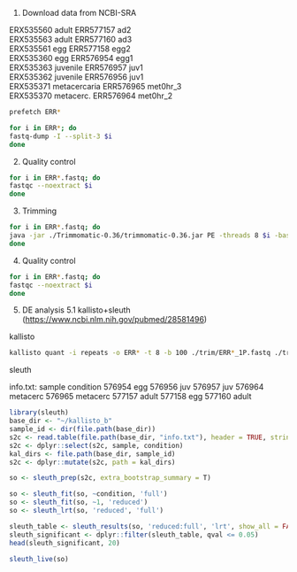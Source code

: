 1) Download data from NCBI-SRA

ERX535560 adult      ERR577157 ad2     
ERX535563 adult      ERR577160 ad3   
ERX535561 egg       ERR577158	egg2   
ERX535360 egg       ERR576954    egg1   
ERX535363 juvenile    ERR576957    juv1   
ERX535362 juvenile     ERR576956    juv1   
ERX535371 metacercaria   ERR576965   met0hr_3   
ERX535370 metacerc.   ERR576964    met0hr_2   


```bash
prefetch ERR*
```
```bash
for i in ERR*; do  
fastq-dump -I --split-3 $i
done
``` 

2) Quality control

```bash
for i in ERR*.fastq; do  
fastqc --noextract $i
done
```

3) Trimming

```bash
for i in ERR*.fastq; do    
java -jar ./Trimmomatic-0.36/trimmomatic-0.36.jar PE -threads 8 $i -baseout ./trim/$i ILLUMINACLIP:TruSeq3-PE-2.fa:2:30:10:7 LEADING:3 TRAILING:3 MAXINFO:25:0.4 MINLEN:25
done
```

4) Quality control


```bash
for i in ERR*.fastq; do  
fastqc --noextract $i
done
```

5) DE analysis
  5.1 kallisto+sleuth (https://www.ncbi.nlm.nih.gov/pubmed/28581496)
 
kallisto 
```bash  
kallisto quant -i repeats -o ERR* -t 8 -b 100 ./trim/ERR*_1P.fastq ./trim/ERR*_2P.fastq
```

sleuth

info.txt:
sample	condition
576954	egg
576956	juv
576957	juv
576964	metacerc
576965	metacerc
577157	adult
577158	egg
577160	adult

```r
library(sleuth)
base_dir <- "~/kallisto_b"
sample_id <- dir(file.path(base_dir))
s2c <- read.table(file.path(base_dir, "info.txt"), header = TRUE, stringsAsFactors=FALSE)
s2c <- dplyr::select(s2c, sample, condition)                 
kal_dirs <- file.path(base_dir, sample_id)
s2c <- dplyr::mutate(s2c, path = kal_dirs)

so <- sleuth_prep(s2c, extra_bootstrap_summary = T)

so <- sleuth_fit(so, ~condition, 'full')
so <- sleuth_fit(so, ~1, 'reduced')
so <- sleuth_lrt(so, 'reduced', 'full')

sleuth_table <- sleuth_results(so, 'reduced:full', 'lrt', show_all = FALSE)
sleuth_significant <- dplyr::filter(sleuth_table, qval <= 0.05)
head(sleuth_significant, 20)

sleuth_live(so)
```
